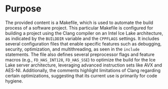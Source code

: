 # Purpose
The provided content is a Makefile, which is used to automate the build process of a software project. This particular Makefile is configured for building a project using the Clang compiler on an Intel Ice Lake architecture, as indicated by the `BUILDDIR` variable and the `CPPFLAGS` settings. It includes several configuration files that enable specific features such as debugging, security, optimization, and multithreading, as seen in the `include` statements. The file also defines several preprocessor flags and feature macros (e.g., `FD_HAS_INT128`, `FD_HAS_SSE`) to optimize the build for the Ice Lake server architecture, leveraging advanced instruction sets like AVX and AES-NI. Additionally, the comments highlight limitations of Clang regarding certain optimizations, suggesting that its current use is primarily for code hygiene.
